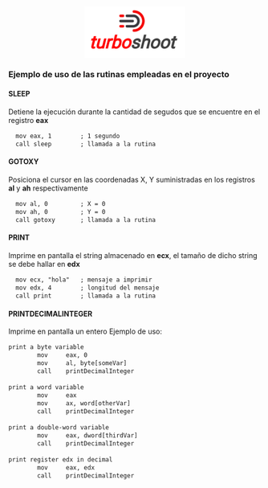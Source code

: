 <p align="center">
  <img src="./src/turboshoot.png" width="200" style="display:block; margin-left: auto; margin-right: auto;">
</p>

### Ejemplo de uso de las rutinas empleadas en el proyecto

#### SLEEP
Detiene la ejecución durante la cantidad de segudos que se encuentre en el registro **eax**

```
  mov eax, 1        ; 1 segundo
  call sleep        ; llamada a la rutina
 ```

 #### GOTOXY
 Posiciona el cursor en las coordenadas X, Y suministradas en los registros **al** y **ah** respectivamente

```
  mov al, 0         ; X = 0
  mov ah, 0         ; Y = 0
  call gotoxy       ; llamada a la rutina
```

#### PRINT
Imprime en pantalla el string almacenado en **ecx**, el tamaño de dicho string se debe hallar en **edx**

```
  mov ecx, "hola"   ; mensaje a imprimir
  mov edx, 4        ; longitud del mensaje
  call print        ; llamada a la rutina
```

#### PRINTDECIMALINTEGER
Imprime en pantalla un entero
Ejemplo de uso:

```
print a byte variable
        mov     eax, 0
        mov     al, byte[someVar]
        call    printDecimalInteger

print a word variable
        mov     eax
        mov     ax, word[otherVar]
        call    printDecimalInteger

print a double-word variable
        mov     eax, dword[thirdVar]
        call    printDecimalInteger

print register edx in decimal
        mov     eax, edx
        call    printDecimalInteger
```
